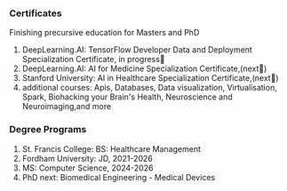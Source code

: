 
<h3> Certificates </h3>
<p> Finishing precursive education for Masters and PhD </p>


1. DeepLearning.AI: TensorFlow Developer Data and Deployment Specialization Certificate, in progress📍
2. DeepLearning.AI: AI for Medicine Specialization Certificate,(next🚀)
3. Stanford University: AI in Healthcare Specialization Certificate,(next🚀)
4. additional courses: Apis, Databases, Data visualization, Virtualisation, Spark, Biohacking your Brain's Health, Neuroscience and Neuroimaging,and more

<h3> Degree Programs </h3>


1. St. Francis College: BS: Healthcare Management
2. Fordham University: JD, 2021-2026
3. MS: Computer Science, 2024-2026
4. PhD next: Biomedical Engineering - Medical Devices
